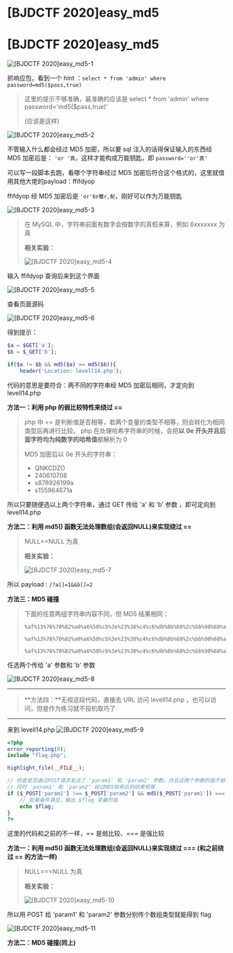 # [BJDCTF 2020]easy_md5


# [BJDCTF 2020]easy_md5

![[BJDCTF 2020]easy_md5-1](https://pic.imgdb.cn/item/653ce6d2c458853aef598f02.jpg)

抓响应包，看到一个 hint ：`select * from 'admin' where password=md5($pass,true)`

> 这里的提示不够准确，最准确的应该是 select * from 'admin' where password='md5($pass,true)'
>
> (应该是这样)

![[BJDCTF 2020]easy_md5-2](https://pic.imgdb.cn/item/653d2062c458853aefca9b6a.jpg)

不管输入什么都会经过 MD5 加密，所以要 sql 注入的话得保证输入的东西经 MD5 加密后是： `'or '真`，这样才能构成万能钥匙，即 `password=''or'真'`

可以写一段脚本去跑，看哪个字符串经过 MD5 加密后符合这个格式的，这里就借用其他大佬的payload：ffifdyop

ffifdyop 经 MD5 加密后是 `'or'6ɝ驡r,魢`，刚好可以作为万能钥匙

![[BJDCTF 2020]easy_md5-3](https://pic.imgdb.cn/item/653d390cc458853aef8392de.jpg)

> 在 MySQL 中，字符串前面有数字会按数字的真假来算，例如 6xxxxxxx 为真
>
> **相关实验：**
>
> ![[BJDCTF 2020]easy_md5-4](https://pic.imgdb.cn/item/653d3985c458853aef86bdf9.jpg)

输入 ffifdyop 查询后来到这个界面

![[BJDCTF 2020]easy_md5-5](https://pic.imgdb.cn/item/653d39d5c458853aef88c803.jpg)

查看页面源码

![[BJDCTF 2020]easy_md5-6](https://pic.imgdb.cn/item/653d39fdc458853aef89d1e3.jpg)

得到提示：

```php
$a = $GET['a'];
$b = $_GET['b'];

if($a != $b && md5($a) == md5($b)){
    header('Location: levell14.php');
```

代码的意思是要符合：两不同的字符串经 MD5 加密后相同，才定向到 levell14.php 

**方法一：利用 php 的弱比较特性来绕过 ==**

> php 中 == 是判断值是否相等，若两个变量的类型不相等，则会转化为相同类型后再进行比较。 php 在处理哈希字符串的时候，会把**以 0e 开头并且后面字符均为纯数字的哈希值**都解析为 0
>
> MD5 加密后以 0e 开头的字符串：
>
> - QNKCDZO
> - 240610708
> - s878926199a
> - s155964671a

所以只要随便选以上两个字符串，通过 GET 传给 'a' 和 'b' 参数 ，即可定向到 levell14.php 

**方法二：利用 md5() 函数无法处理数组(会返回NULL)来实现绕过 ==**

> NULL==NULL 为真
>
> **相关实验：**
>
> ![[BJDCTF 2020]easy_md5-7](https://pic.imgdb.cn/item/653d41adc458853aefb63dca.jpg)

所以 payload :  `/?a[]=1&&b[]=2`

**方法三：MD5 碰撞**

> 下面的任意两组字符串内容不同，但 MD5 结果相同：
>
> ```
> %af%13%76%70%82%a0%a6%58%cb%3e%23%38%c4%c6%db%8b%60%2c%bb%90%68%a0%2d%e9%47%aa%78%49%6e%0a%c0%c0%31%d3%fb%cb%82%25%92%0d%cf%61%67%64%e8%cd%7d%47%ba%0e%5d%1b%9c%1c%5c%cd%07%2d%f7%a8%2d%1d%bc%5e%2c%06%46%3a%0f%2d%4b%e9%20%1d%29%66%a4%e1%8b%7d%0c%f5%ef%97%b6%ee%48%dd%0e%09%aa%e5%4d%6a%5d%6d%75%77%72%cf%47%16%a2%06%72%71%c9%a1%8f%00%f6%9d%ee%54%27%71%be%c8%c3%8f%93%e3%52%73%73%53%a0%5f%69%ef%c3%3b%ea%ee%70%71%ae%2a%21%c8%44%d7%22%87%9f%be%79%6d%c4%61%a4%08%57%02%82%2a%ef%36%95%da%ee%13%bc%fb%7e%a3%59%45%ef%25%67%3c%e0%27%69%2b%95%77%b8%cd%dc%4f%de%73%24%e8%ab%66%74%d2%8c%68%06%80%0c%dd%74%ae%31%05%d1%15%7d%c4%5e%bc%0b%0f%21%23%a4%96%7c%17%12%d1%2b%b3%10%b7%37%60%68%d7%cb%35%5a%54%97%08%0d%54%78%49%d0%93%c3%b3%fd%1f%0b%35%11%9d%96%1d%ba%64%e0%86%ad%ef%52%98%2d%84%12%77%bb%ab%e8%64%da%a3%65%55%5d%d5%76%55%57%46%6c%89%c9%df%b2%3c%85%97%1e%f6%38%66%c9%17%22%e7%ea%c9%f5%d2%e0%14%d8%35%4f%0a%5c%34%d3%73%a5%98%f7%66%72%aa%43%e3%bd%a2%cd%62%fd%69%1d%34%30%57%52%ab%41%b1%91%65%f2%30%7f%cf%c6%a1%8c%fb%dc%c4%8f%61%a5%93%40%1a%13%d1%09%c5%e0%f7%87%5f%48%e7%d7%b3%62%04%a7%c4%cb%fd%f4%ff%cf%3b%74%28%1c%96%8e%09%73%3a%9b%a6%2f%ed%b7%99%d5%b9%05%39%95%ab
> 
> %af%13%76%70%82%a0%a6%58%cb%3e%23%38%c4%c6%db%8b%60%2c%bb%90%68%a0%2d%e9%47%aa%78%49%6e%0a%c0%c0%31%d3%fb%cb%82%25%92%0d%cf%61%67%64%e8%cd%7d%47%ba%0e%5d%1b%9c%1c%5c%cd%07%2d%f7%a8%2d%1d%bc%5e%2c%06%46%3a%0f%2d%4b%e9%20%1d%29%66%a4%e1%8b%7d%0c%f5%ef%97%b6%ee%48%dd%0e%09%aa%e5%4d%6a%5d%6d%75%77%72%cf%47%16%a2%06%72%71%c9%a1%8f%00%f6%9d%ee%54%27%71%be%c8%c3%8f%93%e3%52%73%73%53%a0%5f%69%ef%c3%3b%ea%ee%70%71%ae%2a%21%c8%44%d7%22%87%9f%be%79%6d%c4%61%a4%08%57%02%82%2a%ef%36%95%da%ee%13%bc%fb%7e%a3%59%45%ef%25%67%3c%e0%27%69%2b%95%77%b8%cd%dc%4f%de%73%24%e8%ab%66%74%d2%8c%68%06%80%0c%dd%74%ae%31%05%d1%15%7d%c4%5e%bc%0b%0f%21%23%a4%96%7c%17%12%d1%2b%b3%10%b7%37%60%68%d7%cb%35%5a%54%97%08%0d%54%78%49%d0%93%c3%b3%fd%1f%0b%35%11%9d%96%1d%ba%64%e0%86%ad%ef%52%98%2d%84%12%77%bb%ab%e8%64%da%a3%65%55%5d%d5%76%55%57%46%6c%89%c9%5f%b2%3c%85%97%1e%f6%38%66%c9%17%22%e7%ea%c9%f5%d2%e0%14%d8%35%4f%0a%5c%34%d3%f3%a5%98%f7%66%72%aa%43%e3%bd%a2%cd%62%fd%e9%1d%34%30%57%52%ab%41%b1%91%65%f2%30%7f%cf%c6%a1%8c%fb%dc%c4%8f%61%a5%13%40%1a%13%d1%09%c5%e0%f7%87%5f%48%e7%d7%b3%62%04%a7%c4%cb%fd%f4%ff%cf%3b%74%a8%1b%96%8e%09%73%3a%9b%a6%2f%ed%b7%99%d5%39%05%39%95%ab
> 
> %af%13%76%70%82%a0%a6%58%cb%3e%23%38%c4%c6%db%8b%60%2c%bb%90%68%a0%2d%e9%47%aa%78%49%6e%0a%c0%c0%31%d3%fb%cb%82%25%92%0d%cf%61%67%64%e8%cd%7d%47%ba%0e%5d%1b%9c%1c%5c%cd%07%2d%f7%a8%2d%1d%bc%5e%2c%06%46%3a%0f%2d%4b%e9%20%1d%29%66%a4%e1%8b%7d%0c%f5%ef%97%b6%ee%48%dd%0e%09%aa%e5%4d%6a%5d%6d%75%77%72%cf%47%16%a2%06%72%71%c9%a1%8f%00%f6%9d%ee%54%27%71%be%c8%c3%8f%93%e3%52%73%73%53%a0%5f%69%ef%c3%3b%ea%ee%70%71%ae%2a%21%c8%44%d7%22%87%9f%be%79%ed%c4%61%a4%08%57%02%82%2a%ef%36%95%da%ee%13%bc%fb%7e%a3%59%45%ef%25%67%3c%e0%a7%69%2b%95%77%b8%cd%dc%4f%de%73%24%e8%ab%e6%74%d2%8c%68%06%80%0c%dd%74%ae%31%05%d1%15%7d%c4%5e%bc%0b%0f%21%23%a4%16%7c%17%12%d1%2b%b3%10%b7%37%60%68%d7%cb%35%5a%54%97%08%0d%54%78%49%d0%93%c3%33%fd%1f%0b%35%11%9d%96%1d%ba%64%e0%86%ad%6f%52%98%2d%84%12%77%bb%ab%e8%64%da%a3%65%55%5d%d5%76%55%57%46%6c%89%c9%df%b2%3c%85%97%1e%f6%38%66%c9%17%22%e7%ea%c9%f5%d2%e0%14%d8%35%4f%0a%5c%34%d3%73%a5%98%f7%66%72%aa%43%e3%bd%a2%cd%62%fd%69%1d%34%30%57%52%ab%41%b1%91%65%f2%30%7f%cf%c6%a1%8c%fb%dc%c4%8f%61%a5%93%40%1a%13%d1%09%c5%e0%f7%87%5f%48%e7%d7%b3%62%04%a7%c4%cb%fd%f4%ff%cf%3b%74%28%1c%96%8e%09%73%3a%9b%a6%2f%ed%b7%99%d5%b9%05%39%95%ab
> ```

任选两个传给 'a' 参数和 'b' 参数

![[BJDCTF 2020]easy_md5-8](https://pic.imgdb.cn/item/653d4596c458853aefc8e885.jpg)


---


> **方法四：**无视这段代码，直接去 URL 访问 levell14.php ，也可以访问，但是作为练习就不投机取巧了


---

来到 levell14.php 
![[BJDCTF 2020]easy_md5-9](https://pic.imgdb.cn/item/653d3ad0c458853aef8f3ca5.jpg)

```php
<?php
error_reporting(0);
include "flag.php";

highlight_file(__FILE__);

// 检查是否通过POST请求发送了 'param1' 和 'param2' 参数，并且这两个参数的值不相等，
// 同时 'param1' 和 'param2' 经过MD5哈希后的结果相等
if ($_POST['param1'] !== $_POST['param2'] && md5($_POST['param1']) === md5($_POST['param2'])) {
    // 如果条件满足，输出 $flag 变量的值
    echo $flag;
}
?>
```

这里的代码和之前的不一样，== 是弱比较、=== 是强比较

**方法一：利用 md5() 函数无法处理数组(会返回NULL)来实现绕过 === (和之前绕过 == 的方法一样)**

>NULL===NULL 为真
>
>**相关实验：**
>
>![[BJDCTF 2020]easy_md5-10](https://pic.imgdb.cn/item/653d42e9c458853aefbcc3a2.jpg)

所以用 POST 给 'param1' 和 'param2' 参数分别传个数组类型就能得到 flag

![[BJDCTF 2020]easy_md5-11](https://pic.imgdb.cn/item/653d441bc458853aefc27e73.jpg)

**方法二：MD5 碰撞(同上)**


